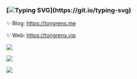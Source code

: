### [![Typing SVG](http://readme-typing-svg.herokuapp.com?font=Roboto&size=30&duration=2000&pause=5000&color=000000&center=%E7%9C%9F&vCenter=%E7%9C%9F&width=435&lines=Hello+my+friend!;Welcome+to+my+dashboard!)](https://git.io/typing-svg)

✨ Blog: https://tongrens.me

✨ Web: https://tongrens.vip

![](https://github-readme-stats.vercel.app/api?username=Tongrens&show_icons=true&count_private=true)

![](https://github-readme-streak-stats.herokuapp.com/?user=argvchs)

![](https://github-readme-stats.vercel.app/api/top-langs/?username=argvchs&layout=compact)

<!--
**Tongrens/Tongrens** is a ✨ _special_ ✨ repository because its `README.md` (this file) appears on your GitHub profile.

Here are some ideas to get you started:

- 🔭 I’m currently working on ...
- 🌱 I’m currently learning ...
- 👯 I’m looking to collaborate on ...
- 🤔 I’m looking for help with ...
- 💬 Ask me about ...
- 📫 How to reach me: ...
- 😄 Pronouns: ...
- ⚡ Fun fact: ...
-->
